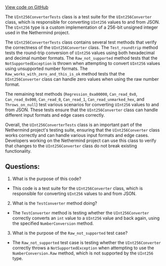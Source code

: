 [View code on GitHub](https://github.com/nethermindeth/nethermind/Nethermind.Core.Test/Json/UInt256ConverterTests.cs)

The `UInt256ConverterTests` class is a test suite for the `UInt256Converter` class, which is responsible for converting `UInt256` values to and from JSON. The `UInt256` type is a custom implementation of a 256-bit unsigned integer used in the Nethermind project. 

The `UInt256ConverterTests` class contains several test methods that verify the correctness of the `UInt256Converter` class. The `Test_roundtrip` method tests the round-trip conversion of `UInt256` values using both hexadecimal and decimal number formats. The `Raw_not_supported` method tests that the `NotSupportedException` is thrown when attempting to convert `UInt256` values using unsupported number formats. The `Raw_works_with_zero_and_this_is_ok` method tests that the `UInt256Converter` class can handle zero values when using the raw number format. 

The remaining test methods (`Regression_0xa00000`, `Can_read_0x0`, `Can_read_0x000`, `Can_read_0`, `Can_read_1`, `Can_read_unmarked_hex`, and `Throws_on_null`) test various scenarios for converting `UInt256` values to and from JSON. These tests ensure that the `UInt256Converter` class can handle different input formats and edge cases correctly.

Overall, the `UInt256ConverterTests` class is an important part of the Nethermind project's testing suite, ensuring that the `UInt256Converter` class works correctly and can handle various input formats and edge cases. Developers working on the Nethermind project can use this class to verify that changes to the `UInt256Converter` class do not break existing functionality.
## Questions: 
 1. What is the purpose of this code?
- This code is a test suite for the `UInt256Converter` class, which is responsible for converting `UInt256` values to and from JSON.

2. What is the `TestConverter` method doing?
- The `TestConverter` method is testing whether the `UInt256Converter` correctly converts an `int` value to a `UInt256` value and back again, using the specified `NumberConversion` method.

3. What is the purpose of the `Raw_not_supported` test case?
- The `Raw_not_supported` test case is testing whether the `UInt256Converter` correctly throws a `NotSupportedException` when attempting to use the `NumberConversion.Raw` method, which is not supported by the `UInt256` type.